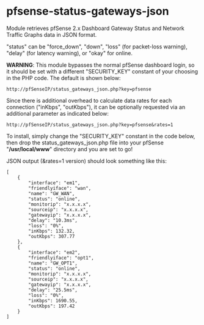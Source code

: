# pfsense-status-gateways-json

Module retrieves pfSense 2.x Dashboard Gateway Status and Network Traffic Graphs data in JSON format.

"status" can be "force_down", "down", "loss" (for packet-loss warning), "delay" (for latency
warning), or "okay" for online.

**WARNING**: This module bypasses the normal pfSense dashboard login, so it should be set with a different "SECURITY_KEY" constant of your choosing in the PHP code. The default is shown below:

`
http://pfSenseIP/status_gateways_json.php?key=pfsense 
`

Since there is additional overhead to calculate data rates for
each connection ("inKbps", "outKbps"), it can be optionally
requested via an additional parameter as indicated below:

`
http://pfSenseIP/status_gateways_json.php?key=pfsense&rates=1 
`

To install, simply change the "SECURITY_KEY" constant in the code below, then drop
the status_gateways_json.php file into your pfSense "**/usr/local/www**"
directory and you are set to go! 

JSON output (&rates=1 version) should look something like this:

```
[
    {
        "interface": "em1",
        "friendlyiface": "wan",
        "name": "GW_WAN",
        "status": "online",
        "monitorip": "x.x.x.x",
        "sourceip": "x.x.x.x",
        "gatewayip": "x.x.x.x",
        "delay": "10.3ms",
        "loss": "0%",
        "inKbps": 132.32,
        "outKbps": 307.77
    },
    {
        "interface": "em2",
        "friendlyiface": "opt1",
        "name": "GW_OPT1",
        "status": "online",
        "monitorip": "x.x.x.x",
        "sourceip": "x.x.x.x",
        "gatewayip": "x.x.x.x",
        "delay": "25.5ms",
        "loss": "0%",
        "inKbps": 1690.55,
        "outKbps": 197.42
    }
]
```

